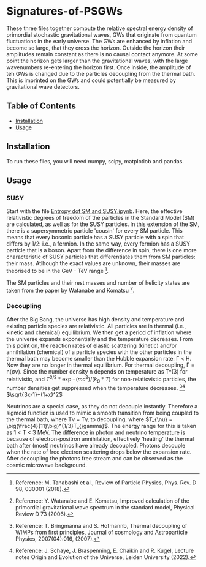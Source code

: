 # Signatures-of-PSGWs

These three files together compute the relative spectral energy density of primordial stochastic gravitational waves, GWs that originate from quantum fluctuations in the early universe.
The GWs are enhanced by inflation and become so large, that they cross the horizon. Outside the horizon their amplitudes remain constant as there is no causal contact anymore. At some point the horizon gets larger than the gravitational waves, with the large wavenumbers re-entering the horizon first. Once inside, the amplitude of teh GWs is changed due to the particles decoupling from the thermal bath. This is imprinted on the GWs and could potentially be measured by gravitational wave detectors.

## Table of Contents
- [Installation](#installation)
- [Usage](#usage)

## Installation
To run these files, you will need numpy, scipy, matplotlob and pandas.

## Usage

### SUSY
Start with the file [Entropy dof SM and SUSY.ipynb](https://github.com/annetkonings/Signatures-of-PSGWs/blob/main/Entropy%20dof%20SM%20and%20SUSY.ipynb). Here, the effective relativistic degrees of freedom of the particles in the Standard Model (SM) are calculated, as well as for the SUSY particles. In this extension of the SM, there is a supersymmetric particle 'cousin' for every SM particle. This means that every bosonic particle has a SUSY particle with a spin that differs by 1/2: i.e., a fermion. In the same way, every fermion has a SUSY particle that is a boson. Apart from the difference in spin, there is one more characteristic of SUSY particles that differentiates them from SM particles: their mass. Atlhough the exact values are unknown, their masses are theorised to be in the GeV - TeV range [^1].

The SM particles and their rest masses and number of helicity states are taken from the paper by Watanabe and Komatsu [^2].

### Decoupling
After the Big Bang, the universe has high density and temperature and existing particle species are relativistic. All particles are in thermal (i.e., kinetic and chemical) equilibrium. We then get a period of inflation where the universe expands exponentially and the temperature decreases. From this point on, the reaction rates of elastic scattering (kinetic) and/or annihilation (chemical) of a particle species with the other particles in the thermal bath may become smaller than the Hubble expansion rate: Γ < H. Now they are no longer in thermal equilibrium. For thermal decoupling, Γ = n⟨σ​v⟩. Since the number density n depends on temperature as T^(3) for relativistic, and $T^{3/2}*\exp{-(mc^2)/(k_{B}*T)}$ for non-relaticvistic particles, the number densities get suppressed when the temperature decreases.
[^3][^4]
$\sqrt{3x-1}+(1+x)^2$


Neutrinos are a special case, as they do not decouple instantly. Therefore a sigmoid function is used to mimic a smooth transition from being coupled to the thermal bath, where Tν = Tγ, to decoupling, where $T_{\nu} = \big(\frac{4}{11}\big)^{1/3}T_{\gamma}$. The energy range for this is taken as 1 < T < 3 MeV. The difference in photon and neutrino temperature is because of electron-positron annihilation, effectively 'heating' the thermal bath after (most) neutrinos have already decoupled.
Photons decouple when the rate of free electron scattering drops below the expansion rate. After decoupling the photons free stream and can be observed as the cosmic microwave background.



[^1]: Reference: M. Tanabashi et al., Review of Particle Physics, Phys. Rev. D 98, 030001 (2018).
[^2]: Reference: Y. Watanabe and E. Komatsu, Improved calculation of the primordial gravitational wave spectrum in the standard model, Physical Review D 73 (2006).
[^3]: Reference: T. Bringmanna and S. Hofmannb, Thermal decoupling of WIMPs from first principles, Journal of cosmology and Astroparticle Physics, 2007(04):016, (2007).
[^4]: Reference: J. Schaye, J. Braspenning, E. Chaikin and R. Kugel, Lecture notes Origin and Evolution of the Universe, Leiden University (2022).
